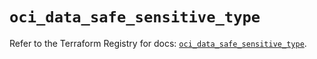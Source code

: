 # `oci_data_safe_sensitive_type`

Refer to the Terraform Registry for docs: [`oci_data_safe_sensitive_type`](https://registry.terraform.io/providers/hashicorp/oci/7.19.0/docs/resources/data_safe_sensitive_type).

